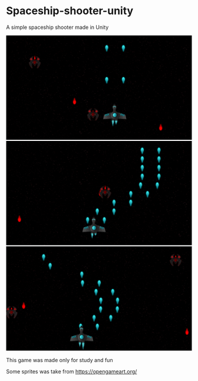 # Spaceship-shooter-unity
A simple spaceship shooter made in Unity

![Gameplay1](gameplay1.png)
![Gameplay2](gameplay2.png)
![Gameplay3](gameplay3.png)

This game was made only for study and fun

Some sprites was take from https://opengameart.org/
